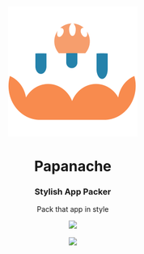 <p align="center"> <img src="https://raw.githubusercontent.com/fluidtrends/papanache/master/logo.png" width="256px"> 

<h1 align="center"> Papanache </h1>
<h3 align="center"> Stylish App Packer  </h3>
<p align="center"> Pack that app in style </p>
<p align="center"> <img src="https://img.shields.io/github/package-json/v/idancali/papanache?color=green"/></p>

</p>

<p align="center">
<a href="https://circleci.com/gh/fluidtrends/workflows/papanache"><img src="https://circleci.com/gh/fluidtrends/papanache.svg?style=svg"/></a>
</p>
